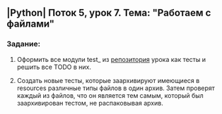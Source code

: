 ## |Python| Поток 5, урок 7. Тема: "Работаем с файлами"

### Задание:

1. Оформить все модули test_ из [репозитория](https://github.com/qa-guru/qa_guru_python_5_7_files) урока как тесты и решить все TODO в них.

2. Создать новые тесты, которые заархивируют имеющиеся в resources различные типы файлов в один архив. Затем проверят каждый из файлов, что он является тем самым, который был заархивирован тестом, не распаковывая архив.